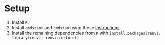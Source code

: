 # Setup

1. Install `R`.
2. Install `cmdstanr` and `cmdstan` using these [instructions](https://mc-stan.org/cmdstanr/).
3. Install the remaining dependencies from `R` with `install.packages(renv); library(renv); renv::restore()`
